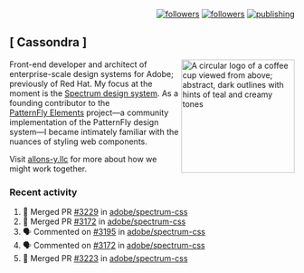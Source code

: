 <p align="right"><a rel="me" href="https://front-end.social/@castastrophe">
    <img alt="followers" title="Follow me on Mastodon" src="https://img.shields.io/mastodon/follow/109297102751309835?domain=https%3A%2F%2Ffront-end.social&label=Follow&logo=mastodon&logoColor=white&style=for-the-badge&labelColor=008080&color=006969"/></a>
  <a href="https://codepen.io/castastrophe/">
    <img alt="followers" title="Follow me on CodePen" src="https://img.shields.io/badge/23-1?color=640464&labelColor=7c007c&style=for-the-badge&logo=codepen&label=Follow"/></a>
<a href="https://castastrophe.medium.com/">
    <img alt="publishing" title="View articles on Medium" src="https://img.shields.io/badge/107-1?color=666&labelColor=444&label=subscribe&logo=medium&logoColor=white&style=for-the-badge"/></a>
</p>

## [&nbsp;Cassondra&nbsp;]

<img align="right" src="https://github-production-user-asset-6210df.s3.amazonaws.com/1840295/253016758-ba468774-1cd3-42c2-8f43-947b5eeb5edf.png" height="200" alt="A circular logo of a coffee cup viewed from above; abstract, dark outlines with hints of teal and creamy tones">

Front-end developer and architect of enterprise-scale design systems for Adobe; previously of Red Hat. My focus at the moment is the [Spectrum design system](https://github.com/adobe/spectrum-css). As a founding contributor to the [PatternFly&nbsp;Elements](https://github.com/patternfly/patternfly-elements) project&mdash;a community implementation of the PatternFly design system&mdash;I became intimately familiar with the nuances of styling web components.

Visit [allons-y.llc](http://allons-y.llc/) for more about how we might work together.

### Recent activity

<!--START_SECTION:activity-->
1. 🎉 Merged PR [#3229](https://github.com/adobe/spectrum-css/pull/3229) in [adobe/spectrum-css](https://github.com/adobe/spectrum-css)
2. 🎉 Merged PR [#3172](https://github.com/adobe/spectrum-css/pull/3172) in [adobe/spectrum-css](https://github.com/adobe/spectrum-css)
3. 🗣 Commented on [#3195](https://github.com/adobe/spectrum-css/pull/3195#issuecomment-2402791895) in [adobe/spectrum-css](https://github.com/adobe/spectrum-css)
4. 🗣 Commented on [#3172](https://github.com/adobe/spectrum-css/pull/3172#issuecomment-2402676171) in [adobe/spectrum-css](https://github.com/adobe/spectrum-css)
5. 🎉 Merged PR [#3223](https://github.com/adobe/spectrum-css/pull/3223) in [adobe/spectrum-css](https://github.com/adobe/spectrum-css)
<!--END_SECTION:activity-->
